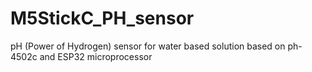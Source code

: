 # M5StickC_PH_sensor
pH (Power of Hydrogen) sensor for water based solution based on ph-4502c and ESP32 microprocessor 
